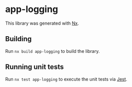# app-logging

This library was generated with [Nx](https://nx.dev).

## Building

Run `nx build app-logging` to build the library.

## Running unit tests

Run `nx test app-logging` to execute the unit tests via [Jest](https://jestjs.io).
